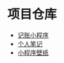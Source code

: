 # 项目仓库

* [记账小程序](https://github.com/XiMenChuiFen/project/tree/master/AccountBook)
* [个人笔记](https://github.com/XiMenChuiFen/project/tree/master/react-note)
* [小程序壁纸](https://github.com/XiMenChuiFen/project/tree/master/wallpaper)
